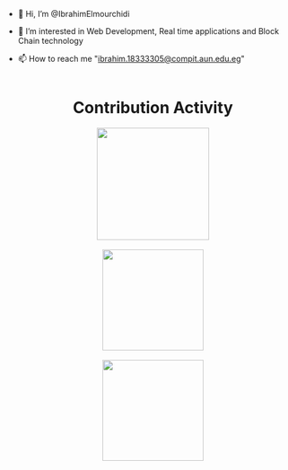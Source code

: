 - 👋 Hi, I’m @IbrahimElmourchidi
- 👀 I’m interested in Web Development, Real time applications and Block Chain technology
- 📫 How to reach me "ibrahim.18333305@compit.aun.edu.eg"
<br><br>
 
     <div align=center>
            <h1>Contribution Activity</h1>    
  <div class="stats">
        <img src="https://github-readme-streak-stats.herokuapp.com/?user=IbrahimElmourchidi&theme=dark&date_format=j%20M%5B%20Y%5D&currStreakLabel=6FDA44&fire=6FDA44&ring=6FDA44" height="200"/> <br><br>   <img id="item" src="https://github-readme-stats.vercel.app/api?username=IbrahimElmourchidi&title_color=6FDA44&text_color=FFFFFF&show_icons=true&icon_color=6FDA44&include_all_commits=true&count_private=true&theme=dark" height="180"/> 
   <br><br> <img id="item" src="https://github-readme-stats.vercel.app/api/top-langs?username=IbrahimElmourchidi&layout=compact&title_color=6FDA44&text_color=FFFFFF&theme=dark" height="180"/>
  </div>
   <br><br>
  </div>
